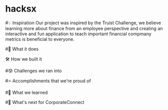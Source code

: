 # hacksx

#💡 Inspiration
Our project was inspired by the Truist Challenge, we believe learning more about finance from an employee perspective and creating an interactive and fun application to teach important financial compmany metrics is beneficial to everyone.

#💎 What it does

🛠 How we built it

#😰 Challenges we ran into

#⭐️ Accomplishments that we're proud of

#🧠 What we learned

#🔮 What's next for CorporateConnect
